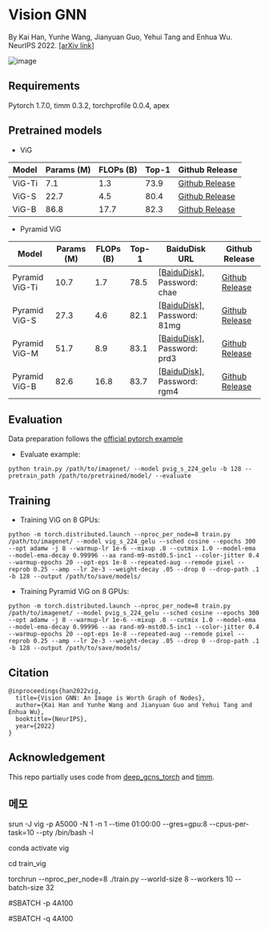 # Vision GNN
By Kai Han, Yunhe Wang, Jianyuan Guo, Yehui Tang and Enhua Wu. NeurIPS 2022. [[arXiv link]](https://arxiv.org/abs/2206.00272)

![image](../fig/vig.png)

## Requirements
Pytorch 1.7.0,
timm 0.3.2,
torchprofile 0.0.4,
apex

## Pretrained models

- ViG

|Model|Params (M)|FLOPs (B)|Top-1|Github Release|
|-|-|-|-|-|
|ViG-Ti|7.1|1.3|73.9|[Github Release](https://github.com/huawei-noah/Efficient-AI-Backbones/releases/tag/vig)|
|ViG-S|22.7|4.5|80.4|[Github Release](https://github.com/huawei-noah/Efficient-AI-Backbones/releases/tag/vig)|
|ViG-B|86.8|17.7|82.3|[Github Release](https://github.com/huawei-noah/Efficient-AI-Backbones/releases/tag/vig)|

- Pyramid ViG

|Model|Params (M)|FLOPs (B)|Top-1|BaiduDisk URL|Github Release|
|-|-|-|-|-|-|
|Pyramid ViG-Ti|10.7|1.7|78.5|[[BaiduDisk]](https://pan.baidu.com/s/1Vrr-oXQeUFujaHKMC5sXIQ), Password: chae|[Github Release](https://github.com/huawei-noah/Efficient-AI-Backbones/releases/tag/pyramid-vig)|
|Pyramid ViG-S|27.3|4.6|82.1|[[BaiduDisk]](https://pan.baidu.com/s/10MWZznvPIvGAiBtnwj7TRg), Password: 81mg|[Github Release](https://github.com/huawei-noah/Efficient-AI-Backbones/releases/tag/pyramid-vig)|
|Pyramid ViG-M|51.7|8.9|83.1|[[BaiduDisk]](https://pan.baidu.com/s/1N3nviACOrY0XBC0FKoDL6g), Password: prd3|[Github Release](https://github.com/huawei-noah/Efficient-AI-Backbones/releases/tag/pyramid-vig)|
|Pyramid ViG-B|82.6|16.8|83.7|[[BaiduDisk]](https://pan.baidu.com/s/1b5OvPZXwcSwur2nuDAzf5Q), Password: rgm4|[Github Release](https://github.com/huawei-noah/Efficient-AI-Backbones/releases/tag/pyramid-vig)|

## Evaluation

Data preparation follows the [official pytorch example](https://github.com/pytorch/examples/tree/main/imagenet)

- Evaluate example:
```
python train.py /path/to/imagenet/ --model pvig_s_224_gelu -b 128 --pretrain_path /path/to/pretrained/model/ --evaluate
```

## Training

- Training ViG on 8 GPUs:
```
python -m torch.distributed.launch --nproc_per_node=8 train.py /path/to/imagenet/ --model vig_s_224_gelu --sched cosine --epochs 300 --opt adamw -j 8 --warmup-lr 1e-6 --mixup .8 --cutmix 1.0 --model-ema --model-ema-decay 0.99996 --aa rand-m9-mstd0.5-inc1 --color-jitter 0.4 --warmup-epochs 20 --opt-eps 1e-8 --repeated-aug --remode pixel --reprob 0.25 --amp --lr 2e-3 --weight-decay .05 --drop 0 --drop-path .1 -b 128 --output /path/to/save/models/
```

- Training Pyramid ViG on 8 GPUs:
```
python -m torch.distributed.launch --nproc_per_node=8 train.py /path/to/imagenet/ --model pvig_s_224_gelu --sched cosine --epochs 300 --opt adamw -j 8 --warmup-lr 1e-6 --mixup .8 --cutmix 1.0 --model-ema --model-ema-decay 0.99996 --aa rand-m9-mstd0.5-inc1 --color-jitter 0.4 --warmup-epochs 20 --opt-eps 1e-8 --repeated-aug --remode pixel --reprob 0.25 --amp --lr 2e-3 --weight-decay .05 --drop 0 --drop-path .1 -b 128 --output /path/to/save/models/
```


## Citation
```
@inproceedings{han2022vig,
  title={Vision GNN: An Image is Worth Graph of Nodes}, 
  author={Kai Han and Yunhe Wang and Jianyuan Guo and Yehui Tang and Enhua Wu},
  booktitle={NeurIPS},
  year={2022}
}
```

## Acknowledgement
This repo partially uses code from [deep_gcns_torch](https://github.com/lightaime/deep_gcns_torch) and [timm](https://github.com/rwightman/pytorch-image-models).


## 메모
srun -J vig -p A5000 -N 1 -n 1 --time 01:00:00 --gres=gpu:8 --cpus-per-task=10 --pty /bin/bash -l

conda activate vig

cd train_vig

torchrun --nproc_per_node=8 ./train.py --world-size 8 --workers 10 --batch-size 32


#SBATCH -p 4A100

#SBATCH -q 4A100

